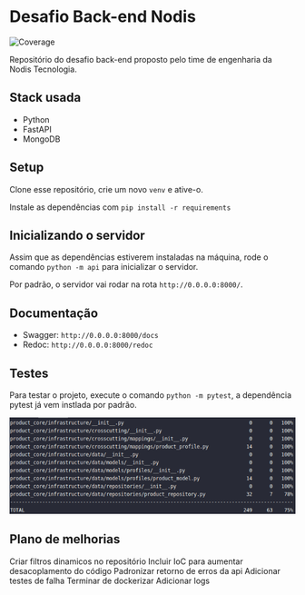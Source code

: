 Desafio Back-end Nodis
============
![Coverage](https://img.shields.io/badge/coverage-75%25-green.svg)

Repositório do desafio back-end proposto pelo time de engenharia da Nodis Tecnologia.


## Stack usada
- Python
- FastAPI
- MongoDB

## Setup

Clone esse repositório, crie um novo `venv` e ative-o.

Instale as dependências com `pip install -r requirements`

## Inicializando o servidor

Assim que as dependências estiverem instaladas na máquina, rode o comando `python -m api` para inicializar o servidor.

Por padrão, o servidor vai rodar na rota `http://0.0.0.0:8000/`.

## Documentação 

- Swagger: `http://0.0.0.0:8000/docs`
- Redoc: `http://0.0.0.0:8000/redoc`

## Testes

Para testar o projeto, execute o comando `python -m pytest`, a dependência pytest já vem instlada por padrão.

![alt text](https://github.com/leoalvs/backend-test/blob/main/tests.png?raw=true)

## Plano de melhorias

Criar filtros dinamicos no repositório
Incluir IoC para aumentar desacoplamento do código
Padronizar retorno de erros da api
Adicionar testes de falha
Terminar de dockerizar
Adicionar logs